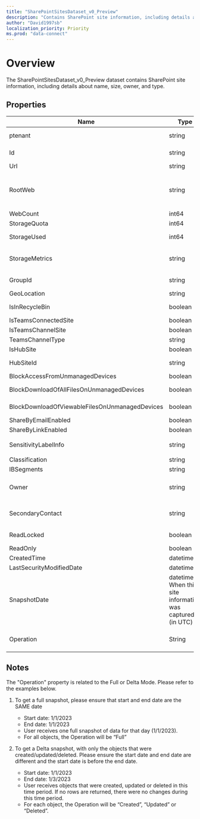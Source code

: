 ```yaml
---
title: "SharePointSitesDataset_v0_Preview"
description: "Contains SharePoint site information, including details about name, size, owner, and type."
author: "David1997sb"
localization_priority: Priority
ms.prod: "data-connect"
---
```


# Overview

The SharePointSitesDataset_v0_Preview dataset contains SharePoint site information, including details about name, size, owner, and type.   

## Properties
| Name | Type | Description | SampleData | FilterOptions | IsDateFilter | 
|--|--|--| -- | -- |--|
| ptenant | string |Id of the tenant| 72f988bf-86f1-41af-91ab-2d7cd011db47 |0|false|
| Id | string |GUID of the site|355f5fec-e502-4fa0-9218-c0e9ec019491|0|false|
| Url | string |URL for the site|https://contoso.sharepoint.com/teams/odsp|0|false|
| RootWeb | string |Root web information for the site. Format: ```STRUCT<`Id`:STRING, `Title`:STRING, `WebTemplate`:STRING, `WebTemplateId`:INTEGER, `LastItemModifiedDate`:DATETIME>```|```{\"Id\": \"12345675-db94-40aa-ab7a-6efa12345675\",\"Title\": \"ODSP Team\",\"WebTemplate\": \"Team Site\",\"WebTemplateId\": 1,\"LastItemModifiedDate\":\"2020-11-18T19:51:38Z\"}```|0|false|
| WebCount | int64 |Number of webs (subsites) in the site|1|0|false|
| StorageQuota | int64 |Total storage in bytes allowed for this site |27487790694400|0|false|
| StorageUsed | int64 |Total storage in bytes used by this site (includes main file stream, file metadata, versions and recycle bin)|1593238|0|false|
| StorageMetrics | string |Storage metrics for the site. Format: ```STRUCT<`MetadataSize`:INT64, `TotalFileCount`:INT64, `TotalFileStreamSize`:INT64, `TotalSize`:INT64>```|`{\"MetadataSize\": 55887,\"TotalFileCount\": 3,\"TotalFileStreamSize\": 35469,\"TotalSize\": 1492456}`|0|false|
| GroupId | string |Id of the group associated with this site|12345672-db94-40aa-ab7a-6efa12345672|0|false|
| GeoLocation | string |Geographic region where the data is stored|NAM|0|false|
| IsInRecycleBin | boolean |Indicates that the site has been deleted and is in the recycle bin|true|0|false|
| IsTeamsConnectedSite | boolean |Indicates that the site is connected to Teams|true|0|false|
| IsTeamsChannelSite | boolean |Indicates that the site is a channel site|true|0|false|
| TeamsChannelType | string |Type of channel, if isTeamsChannelSite is true||0|false|
| IsHubSite | boolean |Indicates that the site is associated with a hub site|true|0|false|
| HubSiteId | string |Id of the hub site for this site, if IsHubSite is true|00000000-0000-0000-0000-000000000000|0|false|
| BlockAccessFromUnmanagedDevices | boolean |Site is configured to block access from unmanaged devices|true|0|false|
| BlockDownloadOfAllFilesOnUnmanagedDevices | boolean |Site is configured to block download of all files from unmanaged devices|true|0|false|
| BlockDownloadOfViewableFilesOnUnmanagedDevices | boolean |Site is configured to block download of viewable files from unmanaged devices|true|0|false|
| ShareByEmailEnabled | boolean |Site is configured to enable share by e-mail|true|0|false|
| ShareByLinkEnabled | boolean |Site is configured to enable share by link|true|0|false|
| SensitivityLabelInfo | string |Sensitivity Label for the site. Format: ```STRUCT<`DisplayName`:STRING, `Id`:STRING>```|`{\"DisplayName\": \"Contoso Confidential\",\"Id\": \"12345673-8d20-48a3-8ea2-0f9612345673\"}`|0|false|
| Classification | string |Classification of the site|HBI|0|false|
| IBSegments | string |List of organization segments if IB mode is Explicit|Sales|0|false|
| Owner | string |Owner of the site. Format: ```STRUCT<`AadObjectId`:STRING,`Email`:STRING,`Name`:STRING>```|```{\"AadObjectId\": \"12345676-6e0e-46ab-855d-2c8912345676\",\"Email\": \"jsmith@contoso.com\",\"Name\": \"John Smith\"}```|0|false|
| SecondaryContact | string |Secondary contact for the site. Format: ```STRUCT<`AadObjectId`:STRING,`Email`:STRING,`Name`:STRING>```|```{\"AadObjectId\": \"12345674-6e0e-46ab-855d-2c8912345674\",\"Email\": \"jwilliams@contoso.com\", \"Name\": \"John Williams\"}```|0|false|
| ReadLocked | boolean |Whether the site is locked for read access. If true, no users or administrators will be able to access the site|false|0|false|
| ReadOnly | boolean |Whether the site is in read-only mode|false|0|false|
| CreatedTime | datetime |When the site was created (in UTC)|`2020-11-18T19:51:38Z`|0|false|
| LastSecurityModifiedDate | datetime |When security on the site was last changed (in UTC)|`2020-11-18T19:51:38Z`|0|false|
| SnapshotDate | datetime When this site information was captured (in UTC)|`2020-11-18T19:51:38Z`|1|true|
| Operation | String | Extraction mode of this row. Gives info about row extracted with full mode ('Full') or delta mode ('Created', 'Updated' or 'Deleted'|

## Notes

The "Operation" property is related to the Full or Delta Mode. Please refer to the examples below.   
1. To get a full snapshot, please ensure that start and end date are the SAME date       
    - Start date: 1/1/2023       
    - End date: 1/1/2023       
    - User receives one full snapshot of data for that day (1/1/2023).       
    - For all objects, the Operation will be “Full”    

2. To get a Delta snapshot, with only the objects that were created/updated/deleted. Please ensure the start date and end date are different and the start date is before the end date.            
    - Start date: 1/1/2023       
    - End date: 1/3/2023       
    - User receives objects that were created, updated or deleted in this time period. If no rows are returned, there were no changes during this time period.        
    - For each object, the Operation will be “Created”, “Updated” or “Deleted”.